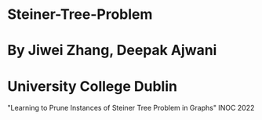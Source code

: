 # Steiner-Tree-Problem
# By Jiwei Zhang, Deepak Ajwani
# University College Dublin
"Learning to Prune Instances of Steiner Tree Problem in Graphs" INOC 2022
